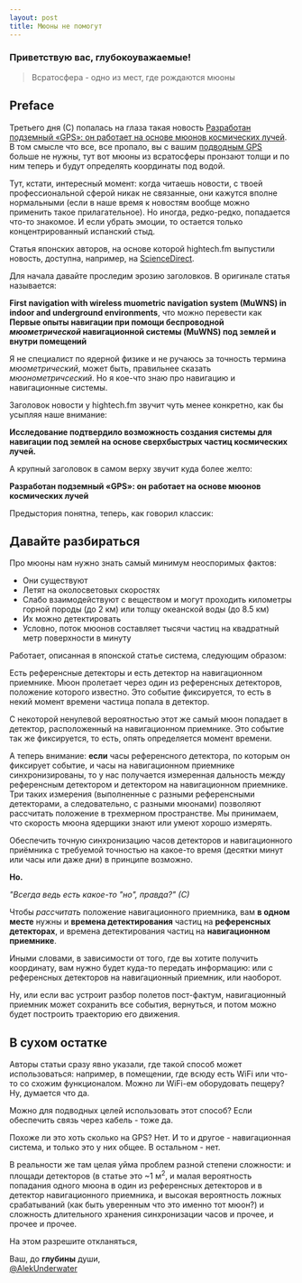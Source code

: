 ```yaml
---
layout: post
title: Мюоны не помогут
---
```


### Приветствую вас, глубокоуважаемые!

> Всратосфера - одно из мест, где рождаются мюоны

## Preface

Третьего дня (С) попалась на глаза такая новость [Разработан подземный «GPS»: он работает на основе мюонов космических лучей](https://hightech.fm/2023/06/15/underground-navigation). В том смысле что все, все пропало, вы с вашим [подводным GPS](https://docs.unavlab.com/navigation_and_tracking_systems_ru.html#redwave) больше не нужны, тут вот мюоны из всратосферы пронзают толщи и по ним теперь и будут определять координаты под водой.

Тут, кстати, интересный момент: когда читаешь новости, с твоей профессиональной сферой никак не связанные, они кажутся вполне нормальными (если в наше время к новостям вообще можно применить такое прилагательное). Но иногда, редко-редко, попадается что-то знакомое. И если убрать эмоции, то остается только концентрированный испанский стыд.

Статья японских авторов, на основе которой hightech.fm выпустили новость, доступна, например, на [ScienceDirect](https://www.sciencedirect.com/science/article/pii/S2589004223010775). 

Для начала давайте проследим эрозию заголовков. В оригинале статья называется:  

**First navigation with wireless muometric navigation system (MuWNS) in indoor and underground environments**, что можно перевести как **Первые опыты навигации при помощи беспроводной _мюометрической_ навигационной системы (MuWNS) под землей и внутри помещений**

Я не специалист по ядерной физике и не ручаюсь за точность термина _мюометрический_, может быть, правильнее сказать _мюонометричсеский_. Но я кое-что знаю про навигацию и навигационные системы.

Заголовок новости у hightech.fm звучит чуть менее конкретно, как бы усыпляя наше внимание: 

**Исследование подтвердило возможность создания системы для навигации под землей на основе сверхбыстрых частиц космических лучей.**

А крупный заголовок в самом верху звучит куда более желто:

**Разработан подземный «GPS»: он работает на основе мюонов космических лучей**

Предыстория понятна, теперь, как говорил классик:

## Давайте разбираться

Про мюоны нам нужно знать самый минимум неоспоримых фактов:

- Они существуют
- Летят на околосветовых скоростях
- Слабо взаимодействуют с веществом и могут проходить километры горной породы (до 2 км) или толщу океанской воды (до 8.5 км)
- Их можно детектировать
- Условно, поток мюонов составляет тысячи частиц на квадратный метр поверхности в минуту

Работает, описанная в японской статье система, следующим образом:

Есть референсные детекторы и есть детектор на навигационном приемнике. Мюон пролетает через один из референсных детекторов, положение которого известно. 
Это событие фиксируется, то есть в некий момент времени частица попала в детектор. 

С некоторой ненулевой вероятностью этот же самый мюон попадает в детектор, расположенный на навигационном приемнике. Это событие так же фиксируется, то есть, опять определяется момент времени.

А теперь внимание: **если** часы референсного детектора, по которым он фиксирует событие, и часы на навигационном приемнике синхронизированы, то у нас получается измеренная дальность между референсным детектором и детектором на навигационном приемнике. Три таких измерения (выполненные с разными референсными детекторами, а следовательно, с разными мюонами) позволяют рассчитать положение в трехмерном пространстве. Мы принимаем, что скорость мюона ядерщики знают или умеют хорошо измерять.

Обеспечить точную синхронизацию часов детекторов и навигационного приёмника с требуемой точностью на какое-то время (десятки минут или часы или даже дни) в принципе возможно.

**Но.**  

_"Всегда ведь есть какое-то "но", правда?" (С)_

Чтобы _рассчитать_ положение навигационного приемника, вам **в одном месте** нужны и **времена детектирования** частиц на **референсных детекторах**, и времена детектирования частиц на **навигационном приемнике**. 

Иными словами, в зависимости от того, где вы хотите получить координату, вам нужно будет куда-то передать информацию: или с референсных детекторов на навигационный приемник, или наоборот.

Ну, или если вас устроит разбор полетов пост-фактум, навигационный приемник может сохранить все события, вернуться, и потом можно будет построить траекторию его движения.

## В **сухом** остатке

Авторы статьи сразу явно указали, где такой способ может использоваться: например, в помещении, где всюду есть WiFi или что-то со схожим функционалом. 
Можно ли WiFi-ем оборудовать пещеру? Ну, думается что да.

Можно для подводных целей использовать этот способ? Если обеспечить связь через кабель - тоже да. 

Похоже ли это хоть сколько на GPS? Нет. И то и другое - навигационная система, и только это у них общее. В остальном - нет. 

В реальности же там целая уйма проблем разной степени сложности: и площади детекторов (в статье это ~1 м<sup>2</sup>, и малая вероятность попадания одного мюона в один из референсных детекторов и в детектор навигационного приемника, и высокая вероятность ложных срабатываний (как быть уверенным что это именно тот мюон?) и сложность длительного хранения синхронизации часов и прочее, и прочее и прочее.

На этом разрешите откланяться,

Ваш, до **глубины** души,  
[@AlekUnderwater](https://github.com/AlekUnderwater)





